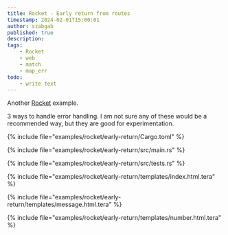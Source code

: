 ```yaml
---
title: Rocket - Early return from routes
timestamp: 2024-02-01T15:00:01
author: szabgab
published: true
description:
tags:
    - Rocket
    - web
    - match
    - map_err
todo:
    - write text
---
```


Another [Rocket](/rocket) example.

3 ways to handle error handling. I am not sure any of these would be a recommended way, but they are good for experimentation.


{% include file="examples/rocket/early-return/Cargo.toml" %}

{% include file="examples/rocket/early-return/src/main.rs" %}

{% include file="examples/rocket/early-return/src/tests.rs" %}

{% include file="examples/rocket/early-return/templates/index.html.tera" %}

{% include file="examples/rocket/early-return/templates/message.html.tera" %}

{% include file="examples/rocket/early-return/templates/number.html.tera" %}

